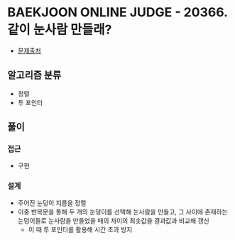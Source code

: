# BAEKJOON ONLINE JUDGE - 20366. 같이 눈사람 만들래?

- [문제출처](https://www.acmicpc.net/problem/20366 '20366. 같이 눈사람 만들래?')

## 알고리즘 분류

- 정렬
- 투 포인터

## 풀이

### 접근

- 구현

### 설계

- 주어진 눈덩이 지름을 정렬
- 이중 반복문을 통해 두 개의 눈덩이를 선택해 눈사람을 만들고, 그 사이에 존재하는 눈덩이들로 눈사람을 만들었을 때의 차이의 최솟값을 결과값과 비교해 갱신
  - 이 때 투 포인터를 활용해 시간 초과 방지
